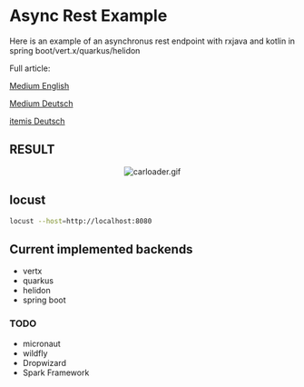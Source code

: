 # Async Rest Example

Here is an example of an asynchronus rest endpoint with rxjava and kotlin in spring boot/vert.x/quarkus/helidon

Full article:

[Medium English](https://medium.com/@aengel/how-to-reactive-stream-with-spring-boot-and-rxjava-26cda0045f4c)

[Medium Deutsch](https://medium.com/@aengel/how-to-reactive-stream-mit-spring-boot-und-rxjava-in-kotlin-4c7b4befe9c?source=friends_link&sk=7d8df2446fd62ce694a9064b5109b437)


[itemis Deutsch](https://blogs.itemis.com/de/how-to-reactive-stream-mit-spring-boot-und-rxjava-in-kotlin)

## RESULT
<span style="display:block;text-align:center">![carloader.gif](https://media.giphy.com/media/chuNv0nEdUDYnaLn99/giphy.gif)</span>

## locust

```bash
locust --host=http://localhost:8080
```

## Current implemented backends

- vertx
- quarkus
- helidon
- spring boot

### TODO

- micronaut
- wildfly
- Dropwizard
- Spark Framework
